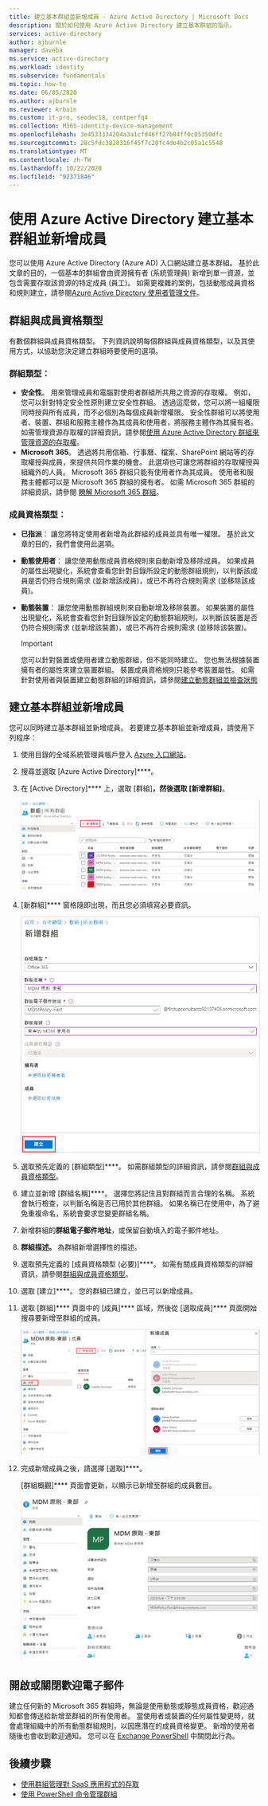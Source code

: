 ```yaml
---
title: 建立基本群組並新增成員 - Azure Active Directory | Microsoft Docs
description: 關於如何使用 Azure Active Directory 建立基本群組的指示。
services: active-directory
author: ajburnle
manager: daveba
ms.service: active-directory
ms.workload: identity
ms.subservice: fundamentals
ms.topic: how-to
ms.date: 06/05/2020
ms.author: ajburnle
ms.reviewer: krbain
ms.custom: it-pro, seodec18, contperfq4
ms.collection: M365-identity-device-management
ms.openlocfilehash: 3e4533334204a3a1cfd46ff27b04ff0c05350dfc
ms.sourcegitcommit: 28c5fdc3828316f45f7c20fc4de4b2c05a1c5548
ms.translationtype: MT
ms.contentlocale: zh-TW
ms.lasthandoff: 10/22/2020
ms.locfileid: "92371846"
---
```

# <a name="create-a-basic-group-and-add-members-using-azure-active-directory"></a>使用 Azure Active Directory 建立基本群組並新增成員
您可以使用 Azure Active Directory (Azure AD) 入口網站建立基本群組。 基於此文章的目的，一個基本的群組會由資源擁有者 (系統管理員) 新增到單一資源，並包含需要存取該資源的特定成員 (員工)。 如需更複雜的案例，包括動態成員資格和規則建立，請參閱[Azure Active Directory 使用者管理文件](../enterprise-users/index.yml)。

## <a name="group-and-membership-types"></a>群組與成員資格類型
有數個群組與成員資格類型。 下列資訊說明每個群組與成員資格類型，以及其使用方式，以協助您決定建立群組時要使用的選項。

### <a name="group-types"></a>群組類型：
- **安全性**。 用來管理成員和電腦對使用者群組所共用之資源的存取權。 例如，您可以針對特定安全性原則建立安全性群組。 透過這麼做，您可以將一組權限同時授與所有成員，而不必個別為每個成員新增權限。 安全性群組可以將使用者、裝置、群組和服務主體作為其成員和使用者，將服務主體作為其擁有者。 如需管理資源存取權的詳細資訊，請參閱[使用 Azure Active Directory 群組來管理資源的存取權](active-directory-manage-groups.md)。
- **Microsoft 365**。 透過將共用信箱、行事曆、檔案、SharePoint 網站等的存取權授與成員，來提供共同作業的機會。 此選項也可讓您將群組的存取權授與組織外的人員。 Microsoft 365 群組只能有使用者作為其成員。 使用者和服務主體都可以是 Microsoft 365 群組的擁有者。 如需 Microsoft 365 群組的詳細資訊，請參閱 [瞭解 Microsoft 365 群組](https://support.office.com/article/learn-about-office-365-groups-b565caa1-5c40-40ef-9915-60fdb2d97fa2)。

### <a name="membership-types"></a>成員資格類型：
- **已指派**： 讓您將特定使用者新增為此群組的成員並具有唯一權限。 基於此文章的目的，我們會使用此選項。
- **動態使用者**： 讓您使用動態成員資格規則來自動新增及移除成員。 如果成員的屬性出現變化，系統會查看您針對目錄所設定的動態群組規則，以判斷該成員是否仍符合規則需求 (並新增該成員)，或已不再符合規則需求 (並移除該成員)。
- **動態裝置**： 讓您使用動態群組規則來自動新增及移除裝置。 如果裝置的屬性出現變化，系統會查看您針對目錄所設定的動態群組規則，以判斷該裝置是否仍符合規則需求 (並新增該裝置)，或已不再符合規則需求 (並移除該裝置)。

    > [!IMPORTANT]
    > 您可以針對裝置或使用者建立動態群組，但不能同時建立。 您也無法根據裝置擁有者的屬性來建立裝置群組。 裝置成員資格規則只能參考裝置屬性。 如需針對使用者與裝置建立動態群組的詳細資訊，請參閱[建立動態群組並檢查狀態](../enterprise-users/groups-create-rule.md)

## <a name="create-a-basic-group-and-add-members"></a>建立基本群組並新增成員
您可以同時建立基本群組並新增成員。 若要建立基本群組並新增成員，請使用下列程序：

1. 使用目錄的全域系統管理員帳戶登入 [Azure 入口網站](https://portal.azure.com)。

1. 搜尋並選取 [Azure Active Directory]****。

1. 在 [Active Directory]**** 上，選取 [群組]****，然後選取 [新增群組]****。

    ![顯示 [群組] 的 Azure AD 頁面](media/active-directory-groups-create-azure-portal/group-full-screen.png)

1. [新群組]**** 窗格隨即出現，而且您必須填寫必要資訊。

    ![已填入範例資訊的 [新增群組] 頁面](media/active-directory-groups-create-azure-portal/new-group-blade.png)

1. 選取預先定義的 [群組類型]****。 如需群組類型的詳細資訊，請參閱[群組與成員資格類型](#group-types)。

1. 建立並新增 [群組名稱]****。 選擇您將記住且對群組而言合理的名稱。 系統會執行檢查，以判斷名稱是否已用於其他群組。 如果名稱已在使用中，為了避免重複命名，系統會要求您變更群組名稱。

1. 新增群組的**群組電子郵件地址**，或保留自動填入的電子郵件地址。

1. **群組描述。** 為群組新增選擇性的描述。

1. 選取預先定義的 [成員資格類型 (必要)]****。 如需有關成員資格類型的詳細資訊，請參閱[群組與成員資格類型](#membership-types)。

1. 選取 [建立]****。 您的群組已建立，並已可以新增成員。

1. 選取 [群組]**** 頁面中的 [成員]**** 區域，然後從 [選取成員]**** 頁面開始搜尋要新增至群組的成員。

    ![在群組建立程序期間選取群組成員](media/active-directory-groups-create-azure-portal/select-members-create-group.png)

1. 完成新增成員之後，請選擇 [選取]****。

    [群組概觀]**** 頁面會更新，以顯示已新增至群組的成員數目。

    ![醒目提示成員數目的 [群組概觀] 頁面](media/active-directory-groups-create-azure-portal/group-overview-blade-number-highlight.png)

## <a name="turn-on-or-off-group-welcome-email"></a>開啟或關閉歡迎電子郵件

建立任何新的 Microsoft 365 群組時，無論是使用動態或靜態成員資格，歡迎通知都會傳送給新增至群組的所有使用者。 當使用者或裝置的任何屬性變更時，就會處理組織中的所有動態群組規則，以因應潛在的成員資格變更。 新增的使用者隨後也會收到歡迎通知。 您可以在 [Exchange PowerShell](/powershell/module/exchange/users-and-groups/Set-UnifiedGroup?view=exchange-ps) 中關閉此行為。 

## <a name="next-steps"></a>後續步驟

- [使用群組管理對 SaaS 應用程式的存取](../enterprise-users/groups-saasapps.md)
- [使用 PowerShell 命令管理群組](../enterprise-users/groups-settings-v2-cmdlets.md)